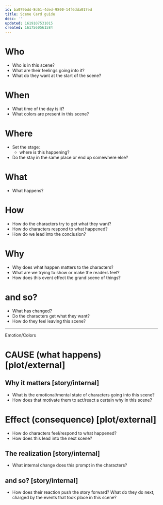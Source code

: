 ```yaml
---
id: ba079bdd-8d61-4ded-9800-14f6dda017ed
title: Scene Card guide
desc: ''
updated: 1619107531015
created: 1617560561584
---
```


# Who
- Who is in this scene?
- What are their feelings going into it?
- What do they want at the start of the scene?

# When
- What time of the day is it?
- What colors are present in this scene?

# Where
- Set the stage:
  - where is this happening?
- Do the stay in the same place or end up somewhere else?

# What
- What happens?

# How
- How do the characters try to get what they want?
- How do characters respond to what happened?
- How do we lead into the conclusion?

# Why
- Why does what happen matters to the characters?
- What are we trying to show or make the readers feel?
- How does this event effect the grand scene of things?

# and so?
- What has changed?
- Do the characters get what they want?
- How do they feel leaving this scene?

---

Emotion/Colors
>

# CAUSE (what happens) [plot/external]


##  Why it matters [story/internal]
- What is the emotional/mental state of characters going into this scene?
- How does that motivate them to act/react a certain why in this scene?

# Effect (consequence) [plot/external]
- How do characters feel/respond to what happened?
- How does this lead into the next scene?

## The realization [story/internal]
- What internal change does this prompt in the characters?

## and so? [story/internal]
- How does their reaction push the story forward? What do they do next, charged by the events that took place in this scene?
